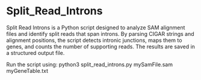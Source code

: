 # Split_Read_Introns
Split Read Introns is a Python script designed to analyze SAM alignment files and identify split reads that span introns. By parsing CIGAR strings and alignment positions, the script detects intronic junctions, maps them to genes, and counts the number of supporting reads. The results are saved in a structured output file.

Run the script using:
python3 split_read_introns.py mySamFile.sam myGeneTable.txt

